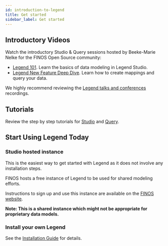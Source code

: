 ```yaml
---
id: introduction-to-legend
title: Get started
sidebar_label: Get started
---
```

## Introductory Videos

Watch the introductory Studio & Query sessions hosted by Beeke-Marie Nelke for the FINOS Open Source community:

-   [Legend 101](https://www.youtube.com/watch?v=Mruhx5hnLzQ). Learn the basics of data modeling in Legend Studio.
-   [Legend New Feature Deep Dive](https://www.youtube.com/watch?v=7lJoik3r38k). Learn how to create mappings and query your data.

We highly recommend reviewing the [Legend talks and conferences](../community/legend-media.md) recordings.

## Tutorials

Review the step by step tutorials for [Studio](../tutorials/studio-create-model) and [Query](../tutorials/query-tutorial.md).

## Start Using Legend Today

### Studio hosted instance

This is the easiest way to get started with Legend as it does not involve any installation steps. 

FINOS hosts a free instance of Legend to be used for shared modeling efforts. 

Instructions to sign up and use this instance are available on the [FINOS website](https://www.finos.org/legend).

**Note: This is a shared instance which might not be appropriate for proprietary data models.**

### Install your own Legend

See the [Installation Guide](../getting-started/installation-guide.md) for details.
